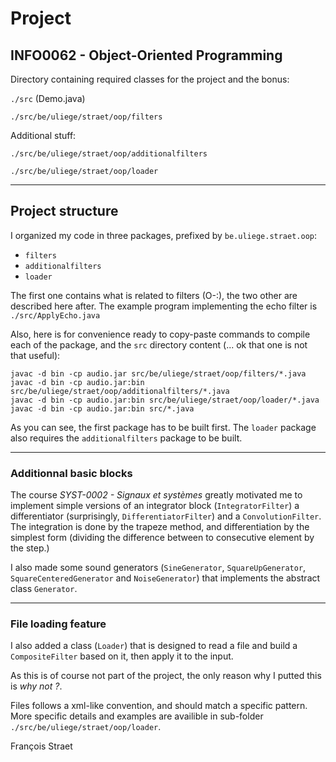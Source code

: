 # Project
## INFO0062 - Object-Oriented Programming


Directory containing required classes for the project and the bonus:

`./src` (Demo.java)

`./src/be/uliege/straet/oop/filters`

Additional stuff: 

`./src/be/uliege/straet/oop/additionalfilters`

`./src/be/uliege/straet/oop/loader`

--------------------
## Project structure

I organized my code in three packages, prefixed by `be.uliege.straet.oop`:
- `filters`
- `additionalfilters`
- `loader`

The first one contains what is related to filters (O-:), the two other are described here after. The example program implementing the echo filter is `./src/ApplyEcho.java`

Also, here is for convenience ready to copy-paste commands to compile each of the package, and the `src` directory content (... ok that one is not that useful):

```
javac -d bin -cp audio.jar src/be/uliege/straet/oop/filters/*.java
javac -d bin -cp audio.jar:bin src/be/uliege/straet/oop/additionalfilters/*.java
javac -d bin -cp audio.jar:bin src/be/uliege/straet/oop/loader/*.java
javac -d bin -cp audio.jar:bin src/*.java
```

As you can see, the first package has to be built first. The `loader` package also requires the `additionalfilters` package to be built.

----------------------
### Additionnal basic blocks
The course *SYST-0002 - Signaux et systèmes* greatly motivated me to implement simple versions of an integrator block (`IntegratorFilter`) a differentiator (surprisingly, `DifferentiatorFilter`) and a `ConvolutionFilter`. The integration is done by the trapeze method, and differentiation by the simplest form (dividing the difference between to consecutive element by the step.)

I also made some sound generators (`SineGenerator`, `SquareUpGenerator`, `SquareCenteredGenerator` and `NoiseGenerator`) that implements the abstract class `Generator`.

----------------------
### File loading feature

I also added a class (`Loader`) that is designed to read a file and build a `CompositeFilter` based on it, then apply it to the input.

As this is of course not part of the project, the only reason why I putted this is *why not ?*. 

Files follows a xml-like convention, and should match a specific pattern. More specific details and examples are availible in sub-folder `./src/be/uliege/straet/oop/loader`.

François Straet
 
